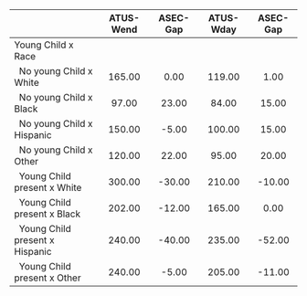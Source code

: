 
|                      |    ATUS-Wend |     ASEC-Gap |    ATUS-Wday |     ASEC-Gap |
| -------------------- | :----------: | :----------: | :----------: | :----------: |
| Young Child x Race   |              |              |              |              |
| &nbsp;&nbsp;No young Child x White |       165.00 |         0.00 |       119.00 |         1.00 |
| &nbsp;&nbsp;No young Child x Black |        97.00 |        23.00 |        84.00 |        15.00 |
| &nbsp;&nbsp;No young Child x Hispanic |       150.00 |        -5.00 |       100.00 |        15.00 |
| &nbsp;&nbsp;No young Child x Other |       120.00 |        22.00 |        95.00 |        20.00 |
| &nbsp;&nbsp;Young Child present x White |       300.00 |       -30.00 |       210.00 |       -10.00 |
| &nbsp;&nbsp;Young Child present x Black |       202.00 |       -12.00 |       165.00 |         0.00 |
| &nbsp;&nbsp;Young Child present x Hispanic |       240.00 |       -40.00 |       235.00 |       -52.00 |
| &nbsp;&nbsp;Young Child present x Other |       240.00 |        -5.00 |       205.00 |       -11.00 |

